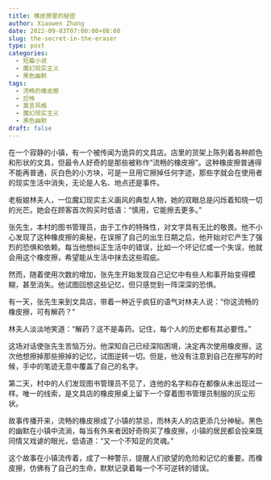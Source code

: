 ```yaml
---
title: 橡皮擦里的秘密
author: Xiaowen Zhang
date: 2022-09-03T07:00:00+08:00
slug: the-secret-in-the-eraser
type: post
categories:
  - 短篇小说
  - 魔幻现实主义
  - 黑色幽默
tags:
  - 流畅的橡皮擦
  - 恐怖
  - 莫言风格
  - 魔幻现实主义
  - 黑色幽默
draft: false
---
```


在一个寂静的小镇，有一个被传闻为诡异的文具店。店里的货架上陈列着各种颜色和形状的文具，但最令人好奇的是那些被称作“流畅的橡皮擦”。这种橡皮擦普通得不能再普通，灰白色的小方块，可是一旦用它擦掉任何字迹，那些字就会在使用者的现实生活中消失，无论是人名、地点还是事件。

老板娘林夫人，一位魔幻现实主义画风的典型人物，她的双眼总是闪烁着知晓一切的光芒。她会在顾客首次购买时低语：“慎用，它能擦去更多。”

张先生，本村的图书管理员，由于工作的特殊性，对文字具有无比的敬畏。他不小心发现了这种橡皮擦的奥秘，在误擦了自己的出生日期之后，他开始对它产生了强烈的恐惧和依赖。每当他想纠正生活中的错误，比如一个坏记忆或一个失误，他就会用这个橡皮擦，希望能从生活中抹去这些瑕疵。

然而，随着使用次数的增加，张先生开始发现自己记忆中有些人和事开始变得模糊，甚至消失。他试图回想这些记忆，但只感觉到一阵深深的恐惧。

有一天，张先生来到文具店，带着一种近乎疯狂的语气对林夫人说：“你这流畅的橡皮擦，可有解药？”

林夫人淡淡地笑道：“解药？这不是毒药。记住，每个人的历史都有其必要性。”

这场对话使张先生苦恼万分。他深知自己已经深陷困境，决定再次使用橡皮擦，这次他想擦掉那些擦掉的记忆，试图逆转一切。但是，他没有注意到自己在擦写的时候，手中的笔迹无意中覆盖了自己的名字。

第二天，村中的人们发现图书管理员不见了，连他的名字和存在都像从未出现过一样。唯一的线索，是文具店的橡皮擦桌上留下一个穿着图书管理员制服的灰尘形状。

故事传播开来，流畅的橡皮擦成了小镇的禁忌，而林夫人的店更添几分神秘。黑色的幽默在小镇中流淌，每当有外来者因好奇购买了橡皮擦，小镇的居民都会投来既同情又戏谑的眼光，低语道：“又一个不知足的灵魂。”

这个故事在小镇流传着，成了一种警示，提醒人们欲望的危险和记忆的重要。而橡皮擦，仿佛有了自己的生命，默默记录着每一个不可逆转的错误。